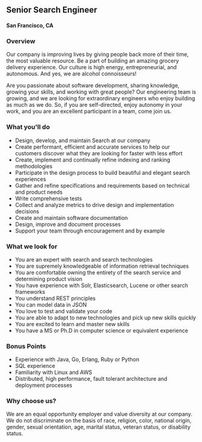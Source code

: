 ## Senior Search Engineer
#### San Francisco, CA

### Overview
Our company is improving lives by giving people back more of their time, the most valuable resource. Be a part of building an amazing grocery delivery experience. Our culture is high energy, entrepreneurial, and autonomous. And yes, we are alcohol connoisseurs!

Are you passionate about software development, sharing knowledge, growing your skills, and working with great people? Our engineering team is growing, and we are looking for extraordinary engineers who enjoy building as much as we do. So, if you are self-directed, enjoy autonomy in your work, and you are an excellent participant in a team, come join us.

### What you'll do
+ Design, develop, and maintain Search at our company
+ Create performant, efficient and accurate services to help our customers discover what they are looking for faster with less effort
+ Create, implement and continually refine indexing and ranking methodologies
+ Participate in the design process to build beautiful and elegant search experiences
+ Gather and refine specifications and requirements based on technical and product needs
+ Write comprehensive tests
+ Collect and analyze metrics to drive design and implementation decisions
+ Create and maintain software documentation
+ Design, improve and document processes
+ Support your team through encouragement and by example

### What we look for
+ You are an expert with search and search technologies
+ You are supremely knowledgeable of information retrieval techniques
+ You are comfortable owning the entirety of the search service and determining product vision
+ You have experience with Solr, Elasticsearch, Lucene or other search frameworks
+ You understand REST principles
+ You can model data in JSON
+ You love to test and validate your code
+ You are able to adapt to new technologies and pick up new skills quickly
+ You are excited to learn and master new skills
+ You have a MS or Ph.D in computer science or equivalent experience

### Bonus Points
+ Experience with Java, Go, Erlang, Ruby or Python
+ SQL experience
+ Familiarity with Linux and AWS
+ Distributed, high performance, fault tolerant architecture and deployment processes

### Why choose us?
We are an equal opportunity employer and value diversity at our company. We do not discriminate on the basis of race, religion, color, national origin, gender, sexual orientation, age, marital status, veteran status, or disability status.

